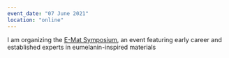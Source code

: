 ```yaml
---
event_date: "07 June 2021"
location: "online"
---
```

I am organizing the [E-Mat Symposium](www.e-mat.org), an event featuring early career and established experts in eumelanin-inspired materials